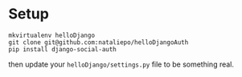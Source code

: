 # Setup

```
mkvirtualenv helloDjango
git clone git@github.com:nataliepo/helloDjangoAuth
pip install django-social-auth
```

then update your `helloDjango/settings.py` file to be something real.
